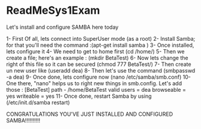 # ReadMeSys1Exam

Let's install and configure SAMBA here today

1- First Of all, lets connect into SuperUser mode (as a root) 
2- Install Samba; for that you'll need the command :(apt-get install samba )
3- Once installed, lets configure it 
4- We need to get to home first (cd /home/)
5- Then we create a file; here's an example : (mkdir BetaTest)
6- Now lets change the right of this file so it can be secured (chmod 777 BetaTest/)
7- Then create un new user like (useradd dea)
8- Then let's use the command (smbpasswd -a dea)
9- Once done, lets configure now (nano /etc/samba/smb.conf)
10- One there, "nano" helps us to right new things in smb.config. Let's add those :
    [BetaTest]
    path - /home/BetaTest
    valid users = dea
    browseable = yes
    writeable = yes
11- Once done, restart Samba by using (/etc/init.d/samba restart)

CONGRATULATIONS YOU'VE JUST INSTALLED AND CONFIGURED SAMBA!!!!!!!!!!